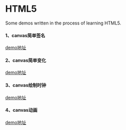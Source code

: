 # HTML5
Some demos written in the process of learning HTML5.

#### 1、canvas简单签名

[demo地址](https://skyblue-happy.github.io/HTML5/canvas-draw-signature/)

#### 2、canvas简单变化

[demo地址](https://skyblue-happy.github.io/HTML5/canvas-transformation/)

#### 3、canvas绘制时钟

[demo地址](https://skyblue-happy.github.io/HTML5/canvas-clock/)

#### 4、canvas动画

[demo地址](https://skyblue-happy.github.io/HTML5/canvas-animation)